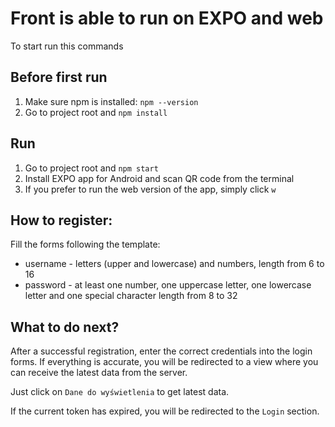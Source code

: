 # Front is able to run on EXPO and web
To start run this commands

## Before first run
1. Make sure npm is installed: `npm --version`
2. Go to project root and `npm install`

## Run
1. Go to project root and `npm start`
2. Install EXPO app for Android and scan QR code from the terminal
3. If you prefer to run the web version of the app, simply click `w` 

## How to register:
Fill the forms following the template:
* username - letters (upper and lowercase) and numbers, length from 6 to 16
* password - at least one number, one uppercase letter, one lowercase letter and one special character length from 8 to 32

## What to do next?
After a successful registration, enter the correct credentials into the login forms. If everything is accurate, you will be redirected to a view where you can receive the latest data from the server.

Just click on `Dane do wyświetlenia` to get latest data.

If the current token has expired, you will be redirected to the `Login` section.